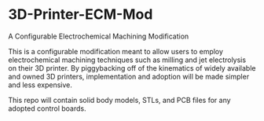 # 3D-Printer-ECM-Mod
A Configurable Electrochemical Machining Modification

  This is a configurable modification meant to allow users to employ electrochemical machining techniques such as milling and jet electrolysis on their 3D printer. By piggybacking off of the kinematics of widely available and owned 3D printers, implementation and adoption will be made simpler and less expensive.
  
  This repo will contain solid body models, STLs, and PCB files for any adopted control boards.
